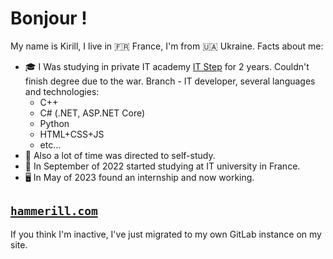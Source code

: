 # Bonjour !
My name is Kirill, I live in 🇫🇷 France, I'm from 🇺🇦 Ukraine. Facts about me:
- 🎓 I Was studying in private IT academy [IT Step](https://mariupol.itstep.org/) for 2 years. 
Couldn't finish degree due to the war. 
Branch - IT developer, several languages and technologies:
  * C++
  * C# (.NET, ASP.NET Core)
  * Python
  * HTML+CSS+JS
  * etc...
- 🍵 Also a lot of time was directed to self-study.
- 🏫 In September of 2022 started studying at IT university in France.
- 🖥️ In May of 2023 found an internship and now working.

## [`hammerill.com`](https://hammerill.com/)
If you think I'm inactive, I've just migrated to my own GitLab instance on my site.
